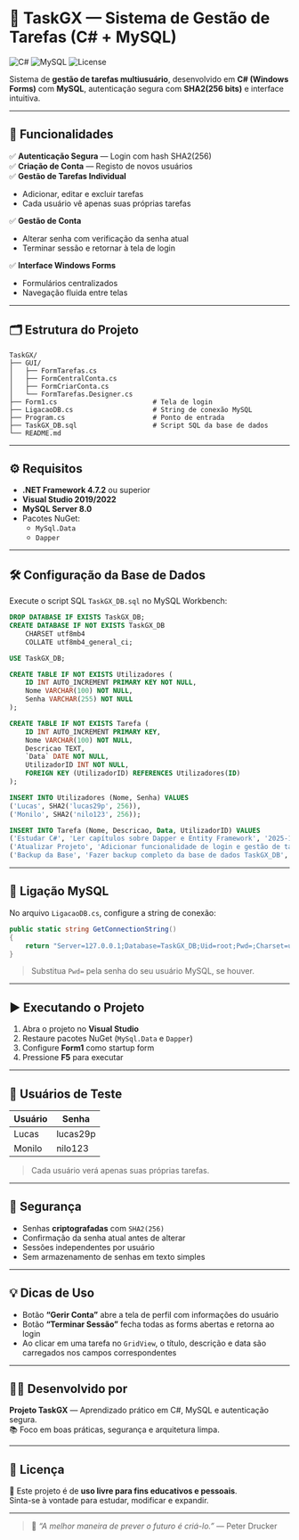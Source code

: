 # 🧩 TaskGX — Sistema de Gestão de Tarefas (C# + MySQL)

![C#](https://img.shields.io/badge/C%23-WinForms-239120?style=for-the-badge&logo=c-sharp&logoColor=white)
![MySQL](https://img.shields.io/badge/MySQL-8.0-blue?style=for-the-badge&logo=mysql&logoColor=white)
![License](https://img.shields.io/badge/License-Educational-green?style=for-the-badge)

Sistema de **gestão de tarefas multiusuário**, desenvolvido em **C# (Windows Forms)** com **MySQL**, autenticação segura com **SHA2(256 bits)** e interface intuitiva.

---

## 🚀 Funcionalidades

✅ **Autenticação Segura** — Login com hash SHA2(256)  
✅ **Criação de Conta** — Registo de novos usuários  
✅ **Gestão de Tarefas Individual**  
- Adicionar, editar e excluir tarefas  
- Cada usuário vê apenas suas próprias tarefas  

✅ **Gestão de Conta**  
- Alterar senha com verificação da senha atual  
- Terminar sessão e retornar à tela de login  

✅ **Interface Windows Forms**  
- Formulários centralizados  
- Navegação fluida entre telas  

---

## 🗂️ Estrutura do Projeto

```
TaskGX/
├── GUI/
│   ├── FormTarefas.cs
│   ├── FormCentralConta.cs
│   ├── FormCriarConta.cs
│   └── FormTarefas.Designer.cs
├── Form1.cs                        # Tela de login
├── LigacaoDB.cs                    # String de conexão MySQL
├── Program.cs                      # Ponto de entrada
├── TaskGX_DB.sql                   # Script SQL da base de dados
└── README.md
```

---

## ⚙️ Requisitos

- **.NET Framework 4.7.2** ou superior  
- **Visual Studio 2019/2022**  
- **MySQL Server 8.0**  
- Pacotes NuGet:
  - `MySql.Data`
  - `Dapper`

---

## 🛠️ Configuração da Base de Dados

Execute o script SQL `TaskGX_DB.sql` no MySQL Workbench:

```sql
DROP DATABASE IF EXISTS TaskGX_DB;
CREATE DATABASE IF NOT EXISTS TaskGX_DB
    CHARSET utf8mb4
    COLLATE utf8mb4_general_ci;

USE TaskGX_DB;

CREATE TABLE IF NOT EXISTS Utilizadores (
    ID INT AUTO_INCREMENT PRIMARY KEY NOT NULL,
    Nome VARCHAR(100) NOT NULL,
    Senha VARCHAR(255) NOT NULL
);

CREATE TABLE IF NOT EXISTS Tarefa (
    ID INT AUTO_INCREMENT PRIMARY KEY,
    Nome VARCHAR(100) NOT NULL,
    Descricao TEXT,
    `Data` DATE NOT NULL,
    UtilizadorID INT NOT NULL,
    FOREIGN KEY (UtilizadorID) REFERENCES Utilizadores(ID)
);

INSERT INTO Utilizadores (Nome, Senha) VALUES
('Lucas', SHA2('lucas29p', 256)),
('Monilo', SHA2('nilo123', 256));

INSERT INTO Tarefa (Nome, Descricao, Data, UtilizadorID) VALUES
('Estudar C#', 'Ler capítulos sobre Dapper e Entity Framework', '2025-10-10', 1),
('Atualizar Projeto', 'Adicionar funcionalidade de login e gestão de tarefas', '2025-10-12', 2),
('Backup da Base', 'Fazer backup completo da base de dados TaskGX_DB', '2025-10-13', 2);
```

---

## 🔗 Ligação MySQL

No arquivo `LigacaoDB.cs`, configure a string de conexão:

```csharp
public static string GetConnectionString()
{
    return "Server=127.0.0.1;Database=TaskGX_DB;Uid=root;Pwd=;Charset=utf8mb4;Port=3306;SslMode=none";
}
```

> Substitua `Pwd=` pela senha do seu usuário MySQL, se houver.

---

## ▶️ Executando o Projeto

1. Abra o projeto no **Visual Studio**  
2. Restaure pacotes NuGet (`MySql.Data` e `Dapper`)  
3. Configure **Form1** como startup form  
4. Pressione **F5** para executar  

---

## 🔑 Usuários de Teste

| Usuário | Senha |
|---------|-------|
| Lucas   | lucas29p |
| Monilo  | nilo123 |

> Cada usuário verá apenas suas próprias tarefas.

---

## 🔐 Segurança

- Senhas **criptografadas** com `SHA2(256)`  
- Confirmação da senha atual antes de alterar  
- Sessões independentes por usuário  
- Sem armazenamento de senhas em texto simples  

---

## 💡 Dicas de Uso

- Botão **“Gerir Conta”** abre a tela de perfil com informações do usuário  
- Botão **“Terminar Sessão”** fecha todas as forms abertas e retorna ao login  
- Ao clicar em uma tarefa no `GridView`, o título, descrição e data são carregados nos campos correspondentes  

---

## 👨‍💻 Desenvolvido por

**Projeto TaskGX** — Aprendizado prático em C#, MySQL e autenticação segura.  
📚 Foco em boas práticas, segurança e arquitetura limpa.

---

## 📜 Licença

🧾 Este projeto é de **uso livre para fins educativos e pessoais**.  
Sinta-se à vontade para estudar, modificar e expandir.

---

> 💬 _“A melhor maneira de prever o futuro é criá-lo.”_ — Peter Drucker

